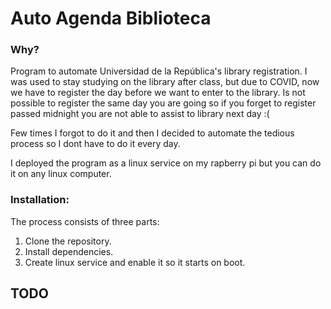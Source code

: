 # Auto Agenda Biblioteca

### Why?
Program to automate Universidad de la República's library registration.
I was used to stay studying on the library after class, but due to COVID, now we have to register the day before we want to enter to the library. Is not possible to register the same day you are going so if you forget to register passed midnight you are not able to assist to library next day :(

Few times I forgot to do it and then I decided to automate the tedious process so I dont have to do it every day.

I deployed the program as a linux service on my rapberry pi but you can do it on any linux computer.
### Installation:

The process consists of three parts:
1. Clone the repository.
2. Install dependencies.
3. Create linux service and enable it so it starts on boot.

## TODO
